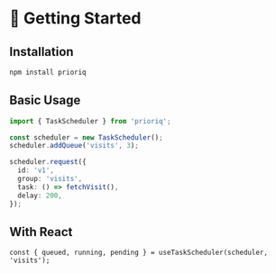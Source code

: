 # 🚀 Getting Started

## Installation

```bash
npm install prioriq
```

## Basic Usage

```ts
import { TaskScheduler } from 'prioriq';

const scheduler = new TaskScheduler();
scheduler.addQueue('visits', 3);

scheduler.request({
  id: 'v1',
  group: 'visits',
  task: () => fetchVisit(),
  delay: 200,
});
```

## With React

```tsx
const { queued, running, pending } = useTaskScheduler(scheduler, 'visits');
```